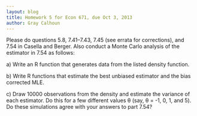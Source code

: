 ```yaml
---
layout: blog
title: Homework 5 for Econ 671, due Oct 3, 2013
author: Gray Calhoun
---
```


Please do questions 5.8, 7.41–7.43, 7.45 (see errata for corrections),
and 7.54 in Casella and Berger.  Also conduct a Monte Carlo analysis
of the estimator in 7.54 as follows:

a) Write an R function that generates data from the listed density
function.

b) Write R functions that estimate the best unbiased estimator and the
bias corrected MLE.

c) Draw 10000 observations from the density and estimate the variance
of each estimator.  Do this for a few different values θ (say, θ = -1,
0, 1, and 5).  Do these simulations agree with your answers to part 7.54?
